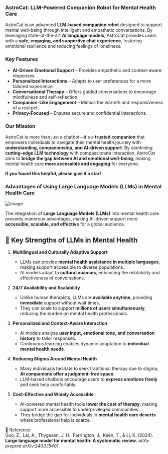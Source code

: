 ### AstroCat: LLM-Powered Companion Robot for Mental Health Care  

AstroCat is an advanced **LLM-based companion robot** designed to support mental well-being through intelligent and empathetic conversations. By leveraging state-of-the-art **AI language models**, AstroCat provides users with a **safe, engaging, and supportive chat experience**, fostering emotional resilience and reducing feelings of loneliness.  

### Key Features  
- **AI-Driven Emotional Support** – Provides empathetic and context-aware responses.  
- **Personalized Interactions** – Adapts to user preferences for a more tailored experience.  
- **Conversational Therapy** – Offers guided conversations to encourage mindfulness and self-reflection.  
- **Companion-Like Engagement** – Mimics the warmth and responsiveness of a real pet.  
- **Privacy-Focused** – Ensures secure and confidential interactions.  

### Our Mission  
AstroCat is more than just a chatbot—it's a **trusted companion** that empowers individuals to navigate their mental health journey with **understanding, companionship, and AI-driven support**. By combining **cutting-edge LLM technology** with compassionate interaction, AstroCat aims to **bridge the gap between AI and emotional well-being**, making mental health care **more accessible and engaging** for everyone.  

**If you found this helpful, please give it a star!**

### Advantages of Using Large Language Models (LLMs) in Mental Health Care  
![image](https://github.com/user-attachments/assets/4c3b2c72-2750-4bad-8114-fc3c4a06340a)

The integration of **Large Language Models (LLMs)** into mental health care presents numerous advantages, making AI-driven support more **accessible, scalable, and effective** for a global audience.  

## 🔹 Key Strengths of LLMs in Mental Health  

1. **Multilingual and Culturally Adaptive Support**  
   - LLMs can provide **mental health assistance in multiple languages**, making support accessible to diverse populations.  
   - AI models adapt to **cultural nuances**, enhancing the relatability and effectiveness of conversations.  

2. **24/7 Availability and Scalability**  
   - Unlike human therapists, LLMs are **available anytime**, providing **immediate** support without wait times.  
   - They can scale to support **millions of users simultaneously**, reducing the burden on mental health professionals.  

3. **Personalized and Context-Aware Interaction**  
   - AI models analyze **user input, emotional tone, and conversation history** to tailor responses.  
   - Continuous learning enables dynamic adaptation to **individual mental health needs**.  

4. **Reducing Stigma Around Mental Health**  
   - Many individuals hesitate to seek traditional therapy due to stigma; **AI companions offer a judgment-free space**.  
   - LLM-based chatbots encourage users to **express emotions freely** and seek help comfortably.  

5. **Cost-Effective and Widely Accessible**  
   - AI-powered mental health tools **lower the cost of therapy**, making support more accessible to underprivileged communities.  
   - They bridge the gap for individuals in **mental health care deserts** where professional help is scarce.  

📖 Reference  
Guo, Z., Lai, A., Thygesen, J. H., Farrington, J., Keen, T., & Li, K. (2024). **Large language model for mental health: A systematic review**. *arXiv preprint arXiv:2403.15401*.  
